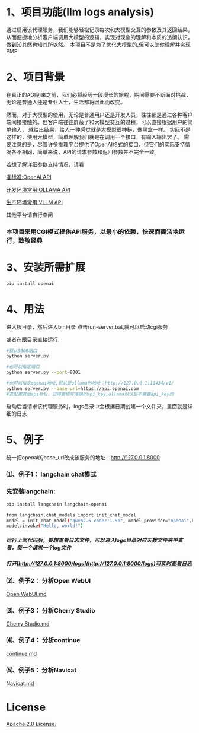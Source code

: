 # 1、项目功能(llm logs analysis)
通过启用该代理服务，我们能够轻松记录每次和大模型交互的参数及其返回结果，从而便捷地分析客户端调用大模型的逻辑，实现对现象的理解和本质的透彻认识，做到知其然也知其所以然。
本项目不是为了优化大模型的,但可以助你理解并实现PMF

# 2、项目背景
在真正的AGI到来之前，我们必将经历一段漫长的旅程，期间需要不断面对挑战，无论是普通人还是专业人士，生活都将因此而改变。

然而，对于大模型的使用，无论是普通用户还是开发人员，往往都是通过各种客户端间接接触的。但客户端往往屏蔽了和大模型交互的过程，可以直接根据用户的简单输入，
就给出结果，给人一种感觉就是大模型很神秘，像黑盒一样。 实际不是这样的，使用大模型，简单理解我们就是在调用一个接口，有输入输出罢了。
需要注意的是，尽管许多推理平台提供了OpenAI格式的接口，但它们的实际支持情况各不相同，简单来说，API的请求参数和返回参数并不完全一致。

若想了解详细参数支持情况，请看

[准标准:OpenAI API](https://platform.openai.com/docs/api-reference/responses/create)

[开发环境常用:OLLAMA API](https://github.com/ollama/ollama/blob/main/docs/openai.md#supported-features)

[生产环境常用:VLLM API](https://docs.vllm.ai/en/stable/api/inference_params.html#sampling-parameters)

其他平台请自行查阅

### 本项目采用CGI模式提供API服务，以最小的依赖，快速而简洁地运行，致敬经典

# 3、安装所需扩展

```sh
pip install openai
```

# 4、用法
进入根目录，然后进入bin目录
点击run-server.bat,就可以启动cgi服务

或者在跟目录直接运行:
```sh
#默认8000端口
python server.py

#也可以指定端口
python server.py --port=8001

#也可以指定openai地址,默认是ollama的地址：http://127.0.0.1:11434/v1/
python server.py --base_url=https://api.openai.com
#若配置其他api地址，记得要填写准确的api_key,ollama默认是不需要api_key的
```

启动后当请求该代理服务时，logs目录中会根据日期创建一个文件夹，里面就是详细的日志
# 5、例子
统一把openai的base_url改成该服务的地址：http://127.0.0.1:8000
### ⑴、例子1： langchain chat模式
### 先安装langchain:
```sh
pip install langchain langchain-openai
```

```sh
from langchain.chat_models import init_chat_model
model = init_chat_model("qwen2.5-coder:1.5b", model_provider="openai",base_url='http://127.0.0.1:8000',api_key='ollama')
model.invoke("Hello, world!")
```
##### 运行上面代码后，要想查看日志文件，可以进入logs目录对应天数文件夹中查看，每一个请求一个log文件
##### 打开[http://127.0.0.1:8000/logs](http://127.0.0.1:8000/logs)可实时查看日志

### ⑵、例子2： 分析Open WebUI
[Open WebUI.md](docs/Open%20WebUI.md)

### ⑶、例子3： 分析Cherry Studio
[Cherry Studio.md](docs/Cherry%20Studio.md)

### ⑷、例子4： 分析continue
[continue.md](docs/continue.md)

### ⑸、例子5： 分析Navicat
[Navicat.md](docs/Navicat.md)

# License
[Apache 2.0 License.](LICENSE)